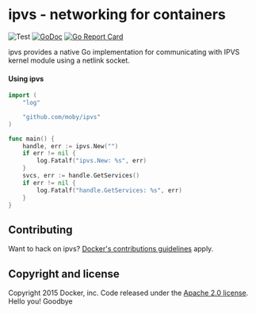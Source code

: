 # ipvs - networking for containers

![Test](https://github.com/moby/ipvs/workflows/Test/badge.svg) [![GoDoc](https://godoc.org/github.com/moby/ipvs?status.svg)](https://godoc.org/github.com/moby/ipvs) [![Go Report Card](https://goreportcard.com/badge/github.com/moby/ipvs)](https://goreportcard.com/report/github.com/moby/ipvs)

ipvs provides a native Go implementation for communicating with IPVS kernel module using a netlink socket.


#### Using ipvs

```go
import (
	"log"

	"github.com/moby/ipvs"
)

func main() {
	handle, err := ipvs.New("")
	if err != nil {
		log.Fatalf("ipvs.New: %s", err)
	}
	svcs, err := handle.GetServices()
	if err != nil {
		log.Fatalf("handle.GetServices: %s", err)
	}
}
```

## Contributing

Want to hack on ipvs? [Docker's contributions guidelines](https://github.com/docker/docker/blob/master/CONTRIBUTING.md) apply.

## Copyright and license

Copyright 2015 Docker, inc. Code released under the [Apache 2.0 license](LICENSE).
Hello you!
Goodbye
